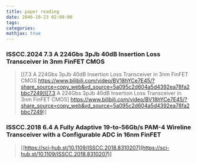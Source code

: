 ```yaml
---
title: paper reading
date: 2046-10-23 02:09:00
tags:
categories:
mathjax: true
---
```




### ISSCC.2024 7.3 A 224Gbs 3pJb 40dB Insertion Loss Transceiver in 3nm FinFET CMOS



> [[7.3 A 224Gbs 3pJb 40dB Insertion Loss Transceiver in 3nm FinFET CMOS https://www.bilibili.com/video/BV18hYCe7E45/?share_source=copy_web&vd_source=5a095c2d604a5d4392ea78fa2bbc7249]([7.3 A 224Gbs 3pJb 40dB Insertion Loss Transceiver in 3nm FinFET CMOS] https://www.bilibili.com/video/BV18hYCe7E45/?share_source=copy_web&vd_source=5a095c2d604a5d4392ea78fa2bbc7249)]


### ISSCC.2018 6.4 A Fully Adaptive 19-to-56Gb/s PAM-4 Wireline Transceiver with a Configurable ADC in 16nm FinFET


> [[https://sci-hub.st/10.1109/ISSCC.2018.8310207](https://sci-hub.st/10.1109/ISSCC.2018.8310207)]